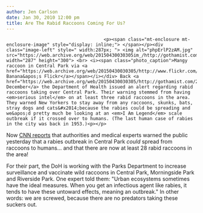 ```yaml
---
author: Jen Carlson
date: Jan 30, 2010 12:00 pm
title: Are The Rabid Raccoons Coming For Us?
---
```


	
										<p><span class="mt-enclosure mt-enclosure-image" style="display: inline;"> </span></p><div class="image-left" style=" width:287px; "> <img alt="phpErlP2zAM.jpg" src="https://web.archive.org/web/20150430030305im_/http://gothamist.com/attachments/arts_jen/phpErlP2zAM.jpg" width="287" height="300"> <br> <i><span class="photo_caption">Mangy raccoon in Central Park via <a href="https://web.archive.org/web/20150430030305/http://www.flickr.com/photos/missbanana/2472334227/">Miss Banana&apos;s Flickr</a></span></i></div> Back <a href="https://web.archive.org/web/20150430030305/http://gothamist.com/2009/12/08/raccoons.php">in December</a> the Department of Health issued an alert regarding rabid raccoons taking over Central Park. Their warning stemmed from having <em>serious intel</em> on at least three rabid raccoons in the area. They warned New Yorkers to stay away from any raccoons, skunks, bats, stray dogs and cats&#x2014;because the rabies could be spreading and we&apos;d pretty much be looking at an <em>I Am Legend</em> scale outbreak if it crossed over to humans. (The last human case of rabies in the city was back in 1953.)<p></p>

<p>Now <a href="https://web.archive.org/web/20150430030305/http://www.cnn.com/2010/HEALTH/01/29/central.park.rabies/index.html">CNN reports</a> that authorities and medical experts warned the public yesterday that a rabies outbreak in Central Park <em>could</em> spread from raccoons to humans... and that there are now at least 28 rabid raccoons in the area! </p>

<p>For their part, the DoH is working with the Parks Department to increase surveillance and vaccinate wild raccoons in Central Park, Morningside Park and Riverside Park. One expert told them: &quot;Urban ecosystems sometimes have the ideal measures. When you get an infectious agent like rabies, it tends to have these untoward effects, meaning an outbreak.&quot; In other words: we are screwed, because there are no predators taking these suckers out.</p>					
										
									
				